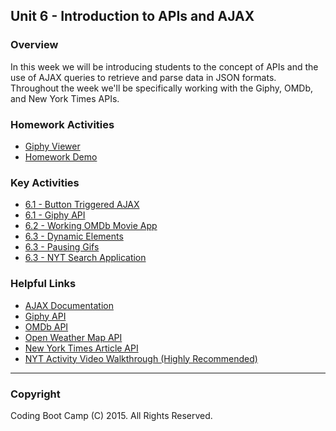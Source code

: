 ## Unit 6 - Introduction to APIs and AJAX

### Overview

In this week we will be introducing students to the concept of APIs and the use of AJAX queries to retrieve and parse data in JSON formats. Throughout the week we'll be specifically working with the Giphy, OMDb, and New York Times APIs.

### Homework Activities

* [Giphy Viewer](../../../01-Class-Content/06-ajax/02-Homework/Instructions/homework.md)
* [Homework Demo](../../../01-Class-Content/06-ajax/02-Homework/Instructions/homework_demo.mov)

### Key Activities

* [6.1 - Button Triggered AJAX](../../../01-Class-Content/06-ajax/01-Activities/03-AJAX_to_HTML)
* [6.1 - Giphy API](../../../01-Class-Content/06-ajax/01-Activities/04-Giphy_API)
* [6.2 - Working OMDb Movie App](../../../01-Class-Content/06-ajax/01-Activities/10-WorkingMovieApp)
* [6.3 - Dynamic Elements](../../../01-Class-Content/06-ajax/01-Activities/14-DynamicElements)
* [6.3 - Pausing Gifs](../../../01-Class-Content/06-ajax/01-Activities/15-PausingGifs)
* [6.3 - NYT Search Application](../../../01-Class-Content/06-ajax/01-Activities/16-NYTSearch)

### Helpful Links

* [AJAX Documentation](http://api.jquery.com/jquery.ajax/)
* [Giphy API](https://github.com/Giphy/GiphyAPI)
* [OMDb API](http://www.omdbapi.com/)
* [Open Weather Map API](http://openweathermap.org/api)
* [New York Times Article API](http://developer.nytimes.com/docs/read/article_search_api_v2)
* [NYT Activity Video Walkthrough (Highly Recommended)](https://youtu.be/RQTVw6XJAac?list=PLgJ8UgkiorCnCFzNp0dP0zJyeFAgstYTj)

- - -

### Copyright

Coding Boot Camp (C) 2015. All Rights Reserved.

